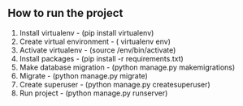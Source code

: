 How to run the project
------------------------
1. Install virtualenv - (pip install virtualenv)
2. Create virtual environment - ( virtualenv env)
3. Activate virtualenv - (source /env/bin/activate)
4. Install packages - (pip install -r requirements.txt)
5. Make database migration - (python manage.py makemigrations)
6. Migrate - (python manage.py migrate)
7. Create superuser - (python manage.py createsuperuser)
5. Run project - (python manage.py runserver)
